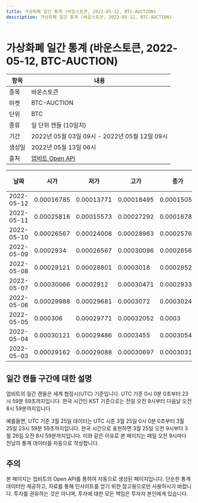 ```yaml
---
title: 가상화폐 일간 통계 (바운스토큰, 2022-05-12, BTC-AUCTION)
description: 가상화폐 일간 통계 (바운스토큰, 2022-05-12, BTC-AUCTION)
---
```



가상화폐 일간 통계 (바운스토큰, 2022-05-12, BTC-AUCTION)
===

|항목|내용|
|--|--|
|종목|바운스토큰|
|마켓|BTC-AUCTION|
|단위|BTC|
|종류|일 단위 캔들 (10일치)|
|기간|2022년 05월 03일 09시 - 2022년 05월 12일 09시|
|생성일|2022년 05월 13일 06시|
|출처|[업비트 Open API](https://docs.upbit.com)|


|날짜|시가|저가|고가|종가|비고|
|--|--|--|--|--|--|
|2022-05-12|0.00016785|0.00013771|0.00018495|0.00015058|    |
|2022-05-11|0.00025816|0.00015573|0.00027292|0.00016785|    |
|2022-05-10|0.00026567|0.00024008|0.00028963|0.0002576|    |
|2022-05-09|0.0002934|0.00026567|0.00030096|0.00026567|    |
|2022-05-08|0.00029121|0.00028801|0.0003018|0.0002952|    |
|2022-05-07|0.00030066|0.0002912|0.00030471|0.00029339|    |
|2022-05-06|0.00029988|0.00029681|0.0003072|0.0003024|    |
|2022-05-05|0.000306|0.00029771|0.00032052|0.0003|    |
|2022-05-04|0.00030121|0.00029486|0.0003455|0.0003054|    |
|2022-05-03|0.00029162|0.00029088|0.00030697|0.00030315|    |


일간 캔들 구간에 대한 설명
---


업비트의 일간 캔들은 세계 협정시(UTC) 기준입니다. 
UTC 기준 0시 0분 0초부터 23시 59분 59초까지입니다. 
한국 시간인 KST 기준으로는 전일 오전 9시부터 다음날 오전 8시 59분까지입니다. 


예를들면, UTC 기준 3월 25일 데이터는 UTC 시준 3월 25일 0시 0분 0초부터 3월 25일 23시 59분 59초까지입니다. 
한국 시간으로 표현하면 3월 25일 오전 9시부터 3월 26일 오전 8시 59분까지입니다. 
이와 같은 이유로 본 페이지는 매일 오전 9시마다 전날의 통계 데이터를 자동으로 작성합니다. 


주의
---


본 페이지는 업비트의 Open API를 통하여 자동으로 생성된 페이지입니다. 
단순한 통계 데이터만 제공하고, 자료를 통해 인사이트를 얻기 위한 참고용으로만 사용하시기 바랍니다. 
투자를 권유하는 것은 아니며, 투자에 대한 모든 책임은 투자자 본인에게 있습니다. 
